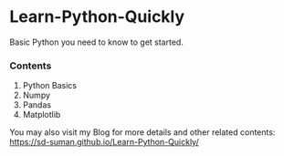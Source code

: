 # Learn-Python-Quickly
Basic Python you need to know to get started.


### Contents

1. Python Basics
2. Numpy
3. Pandas
4. Matplotlib

You may also visit my Blog for more details and other related contents: <https://sd-suman.github.io/Learn-Python-Quickly/> 
